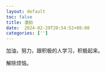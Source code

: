 ```yaml
---
layout: default
toc: false
title: 激励
date:  2024-02-29T20:54:52+08:00
categories: ['']
---
```



加油，努力，跟积极的人学习，积极起来。


解除烦恼。
